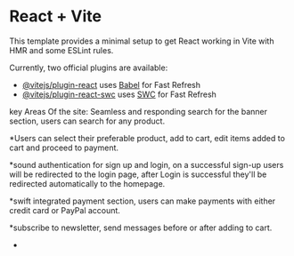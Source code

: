 # React + Vite

This template provides a minimal setup to get React working in Vite with HMR and some ESLint rules.

Currently, two official plugins are available:

- [@vitejs/plugin-react](https://github.com/vitejs/vite-plugin-react/blob/main/packages/plugin-react/README.md) uses [Babel](https://babeljs.io/) for Fast Refresh
- [@vitejs/plugin-react-swc](https://github.com/vitejs/vite-plugin-react-swc) uses [SWC](https://swc.rs/) for Fast Refresh

key Areas Of the site:
Seamless and responding search for the banner section, users can search for any product.


*Users can select their preferable product, add to cart, edit items added to cart and proceed to payment. 

*sound authentication for sign up and login, on a successful sign-up users will be redirected to the login page, after Login is successful they'll be redirected automatically to the homepage. 

*swift integrated payment section, users can make payments with either credit card or PayPal account. 

*subscribe to newsletter, send messages before or after adding to cart. 

*